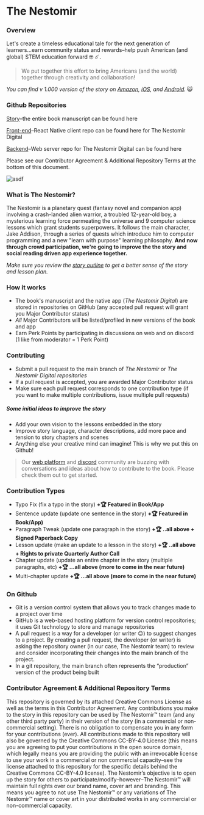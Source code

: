 # The Nestomir

### Overview

Let's create a timeless educational tale for the next generation of learners...earn community status and rewards–help push American (and global) STEM education forward 🤓 ☄️.

> We put together this effort to bring Americans (and the world) together through creativity and collaboration!

_You can find v 1.000 version of the story on [Amazon](https://www.amazon.com/Nestomir-Part-Strange-Landings/dp/B09JY2XGCR), [iOS](https://apps.apple.com/us/app/the-nestomir-premium/id1553686078), and [Android](https://play.google.com/store/apps/details?id=com.thenestomir.thenestomirapp&hl=en_US&gl=US)._ 😺

### Github Repositories

[Story](https://github.com/sreubenstone/thenestomir)–the entire book manuscript can be found here

[Front-end](https://github.com/sreubenstone/The-Nestomir-Digital)–React Native client repo can be found here for The Nestomir Digital

[Backend](https://github.com/sreubenstone/The-Nestomir-Digital-Server)–Web server repo for The Nestomir Digital can be found here

Please see our Contributor Agreement & Additional Repository Terms at the bottom of this document.

![asdf](https://res.cloudinary.com/dshxqbjrf/image/upload/v1675110434/mockup-of-a-little-girl-reading-a-book-a19079_hnk64a.png)

### What is The Nestomir?

The Nestomir is a planetary quest (fantasy novel and companion app) involving a crash-landed alien warrior, a troubled 12-year-old boy, a mysterious learning force permeating the universe and 9 computer science lessons which grant students superpowers. It follows the main character, Jake Addison, through a series of quests which introduce him to computer programming and a new "learn with purpose" learning philosophy. **And now through crowd participation, we're going to improve the the story and social reading driven app experience together.**

_Make sure you review the [story outline](https://github.com/sreubenstone/thenestomir/blob/main/outline.md) to get a better sense of the story and lesson plan._

### How it works

- The book's manuscript and the native app (_The Nestomir Digital_) are stored in repositories on GitHub (any accepted pull request will grant you Major Contributor status)
- _All_ Major Contributors will be listed/profiled in new versions of the book and app
- Earn Perk Points by participating in discussions on web and on discord (1 like from moderator = 1 Perk Point)

### Contributing

- Submit a pull request to the main branch of _The Nestomir_ or _The Nestomir Digital repositories_ 
- If a pull request is accepted, you are awarded Major Contributor status
- Make sure each pull request corresponds to one contribution type (if you want to make multiple contributions, issue multiple pull requests)

##### Some initial ideas to improve the story

- Add your own vision to the lessons embedded in the story
- Improve story language, character descriptions, add more pace and tension to story chapters and scenes
- Anything else your creative mind can imagine! This is why we put this on Github!

> Our [web platform](https://www.thenestomir.com/thenestomir) and [discord](https://discord.gg/3kujkJGDPq) community are buzzing with conversations and ideas about how to contribute to the book. Please check them out to get started.

### Contribution Types

- Typo Fix (fix a typo in the story) **+🏆 Featured in Book/App**
- Sentence update (update one sentence in the story) **+🏆 Featured in Book/App)**
- Paragraph Tweak (update one paragraph in the story) **+🏆 ..all above + Signed Paperback Copy**
- Lesson update (make an update to a lesson in the story) **+🏆 ..all above + Rights to private Quarterly Author Call**
- Chapter update (update an entire chapter in the story (multiple paragraphs, etc) **+🏆 ...all above (more to come in the near future)**
- Multi-chapter update **+🏆 ...all above (more to come in the near future)**

### On Github

- Git is a version control system that allows you to track changes made to a project over time
- GitHub is a web-based hosting platform for version control repositories; it uses Git technology to store and manage repositories
- A pull request is a way for a developer (or writer 😉) to suggest changes to a project. By creating a pull request, the developer (or writer) is asking the repository owner (in our case, The Nestomir team) to review and consider incorporating their changes into the main branch of the project.
- In a git repository, the main branch often represents the “production” version of the product being built

### Contributor Agreement & Additional Repository Terms

This repository is governed by its attached Creative Commons License as well as the terms in this Contributor Agreement. Any contributions you make to the story in this repository can be used by The Nestomir™ team (and any other third party party) in their version of the story (in a commercial or non-commercial setting). There is no obligation to compensate you in any form for your contributions (ever). All contributions made to this repository will also be governed by the Creative Commons CC-BY-4.0 License (this means you are agreeing to put your contributions in the open source domain, which legally means you are providing the public with an irrevocable license to use your work in a commercial or non commercial capacity–see the license attached to this repository for the specific details behind the Creative Commons CC-BY-4.0 license). The Nestomir’s objective is to open up the story for others to participate/modify–however–The Nestomir™ will maintain full rights over our brand name, cover art and branding. This means you agree to not use The Nestomir™ or any variations of The Nestomir™ name or cover art in your distributed works in any commercial or non-commercial capacity.
